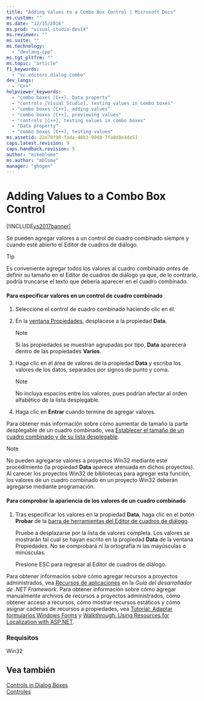 ```yaml
---
title: "Adding Values to a Combo Box Control | Microsoft Docs"
ms.custom: ""
ms.date: "12/15/2016"
ms.prod: "visual-studio-dev14"
ms.reviewer: ""
ms.suite: ""
ms.technology: 
  - "devlang-cpp"
ms.tgt_pltfrm: ""
ms.topic: "article"
f1_keywords: 
  - "vc.editors.dialog.combo"
dev_langs: 
  - "C++"
helpviewer_keywords: 
  - "combo boxes [C++], Data property"
  - "controls [Visual Studio], testing values in combo boxes"
  - "combo boxes [C++], adding values"
  - "combo boxes [C++], previewing values"
  - "controls [C++], testing values in combo boxes"
  - "Data property"
  - "combo boxes [C++], testing values"
ms.assetid: 22a78f98-fada-48b3-90d8-7fa0d8e4de51
caps.latest.revision: 9
caps.handback.revision: 5
author: "mikeblome"
ms.author: "mblome"
manager: "ghogen"
---
```

# Adding Values to a Combo Box Control
[!INCLUDE[vs2017banner](../assembler/inline/includes/vs2017banner.md)]

Se pueden agregar valores a un control de cuadro combinado siempre y cuando esté abierto el Editor de cuadros de diálogo.  
  
> [!TIP]
>  Es conveniente agregar todos los valores al cuadro combinado *antes* de definir su tamaño en el Editor de cuadros de diálogo ya que, de lo contrario, podría truncarse el texto que debería aparecer en el cuadro combinado.  
  
#### Para especificar valores en un control de cuadro combinado  
  
1.  Seleccione el control de cuadro combinado haciendo clic en él.  
  
2.  En la [ventana Propiedades](../Topic/Properties%20Window.md), desplácese a la propiedad **Data**.  
  
    > [!NOTE]
    >  Si las propiedades se muestran agrupadas por tipo, **Data** aparecerá dentro de las propiedades **Varios**.  
  
3.  Haga clic en el área de valores de la propiedad **Data** y escriba los valores de los datos, separados por signos de punto y coma.  
  
    > [!NOTE]
    >  No incluya espacios entre los valores, pues podrían afectar al orden alfabético de la lista desplegable.  
  
4.  Haga clic en **Entrar** cuando termine de agregar valores.  
  
 Para obtener más información sobre cómo aumentar de tamaño la parte desplegable de un cuadro combinado, vea [Establecer el tamaño de un cuadro combinado y de su lista desplegable](../mfc/setting-the-size-of-the-combo-box-and-its-drop-down-list.md).  
  
> [!NOTE]
>  No pueden agregarse valores a proyectos Win32 mediante este procedimiento \(la propiedad **Data** aparece atenuada en dichos proyectos\).  Al carecer los proyectos Win32 de bibliotecas para agregar esta función, los valores de un cuadro combinado en un proyecto Win32 deberán agregarse mediante programación.  
  
#### Para comprobar la apariencia de los valores de un cuadro combinado  
  
1.  Tras especificar los valores en la propiedad **Data**, haga clic en el botón **Probar** de la [barra de herramientas del Editor de cuadros de diálogo](../mfc/showing-or-hiding-the-dialog-editor-toolbar.md).  
  
     Pruebe a desplazarse por la lista de valores completa.  Los valores se mostrarán tal cual se hayan escrito en la propiedad **Data** de la ventana Propiedades.  No se comprobará ni la ortografía ni las mayúsculas o minúsculas.  
  
     Presione ESC para regresar al Editor de cuadros de diálogo.  
  
 Para obtener información sobre cómo agregar recursos a proyectos administrados, vea [Recursos de aplicaciones](../Topic/Resources%20in%20Desktop%20Apps.md) en la *Guía del desarrollador de .NET Framework*. Para obtener información sobre cómo agregar manualmente archivos de recursos a proyectos administrados, cómo obtener acceso a recursos, cómo mostrar recursos estáticos y cómo asignar cadenas de recursos a propiedades, vea [Tutorial: Adaptar formularios Windows Forms](http://msdn.microsoft.com/es-es/9a96220d-a19b-4de0-9f48-01e5d82679e5) y [Walkthrough: Using Resources for Localization with ASP.NET](../Topic/Walkthrough:%20Using%20Resources%20for%20Localization%20with%20ASP.NET.md).  
  
### Requisitos  
 Win32  
  
## Vea también  
 [Controls in Dialog Boxes](../mfc/controls-in-dialog-boxes.md)   
 [Controles](../mfc/controls-mfc.md)